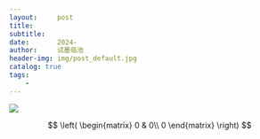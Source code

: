 ```yaml
---
layout:     post
title:      
subtitle:   
date:       2024-
author:     试墨临池
header-img: img/post_default.jpg
catalog: true
tags:
    - 
---
```




![](https://raw.githubusercontent.com/shimolinchi/shimolinchi.github.io/master/img/)





$$
\left(
\begin{matrix}
0 & 0\\
0
\end{matrix}
\right)
$$

